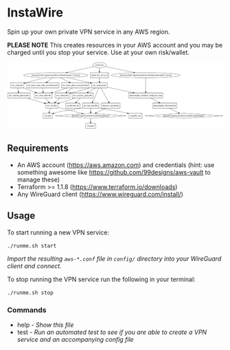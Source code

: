 # InstaWire

Spin up your own private VPN service in any AWS region.

**PLEASE NOTE** This creates resources in your AWS account and you may be charged until you stop your service. Use at your own risk/wallet.

![terraform graph](docs/terraform_graph.svg "Terraform Graph")

## Requirements
   * An AWS account (https://aws.amazon.com) and credentials (hint: use something awesome like https://github.com/99designs/aws-vault to manage these)
   * Terraform >= 1.1.8 (https://www.terraform.io/downloads)
   * Any WireGuard client (https://www.wireguard.com/install/)

## Usage

To start running a new VPN service:

    ./runme.sh start

*Import the resulting `aws-*.conf` file in `config/` directory into your WireGuard client and connect.*

To stop running the VPN service run the following in your terminal:

    ./runme.sh stop

### Commands

* help - *Show this file*
* test - *Run an automated test to see if you are able to create a VPN service and an accompanying config file*
